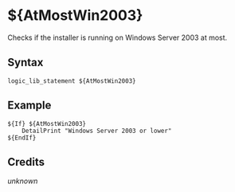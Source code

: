 # ${AtMostWin2003}

Checks if the installer is running on Windows Server 2003 at most.

## Syntax

    logic_lib_statement ${AtMostWin2003}

## Example

    ${If} ${AtMostWin2003}
        DetailPrint "Windows Server 2003 or lower"
    ${EndIf}

## Credits

*unknown*

